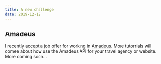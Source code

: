 ```yaml
---
title: A new challenge
date: 2019-12-12
---
```

## Amadeus

I recently accept a job offer for working in <a href="">Amadeus</a>. More tutorrials will comee about how use the Amadeus API for your travel agency or website. More coming soon...